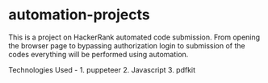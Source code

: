 # automation-projects

This is a project on HackerRank automated code submission. From opening the browser page to bypassing authorization login to submission of the codes everything will be performed using automation.


Technologies Used - 1. puppeteer
                    2. Javascript
                    3. pdfkit
